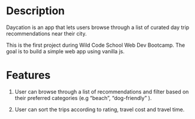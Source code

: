# Description

Daycation is an app that lets users browse through a list of curated day trip recommendations near their city.  

This is the first project during Wild Code School Web Dev Bootcamp.
The goal is to build a simple web app using vanilla js.

# Features

1. User can browse through a list of recommendations and filter  based on their preferred categories (e.g “beach”,  “dog-friendly” ).

2. User can sort the trips according to rating, travel cost and travel time. 


